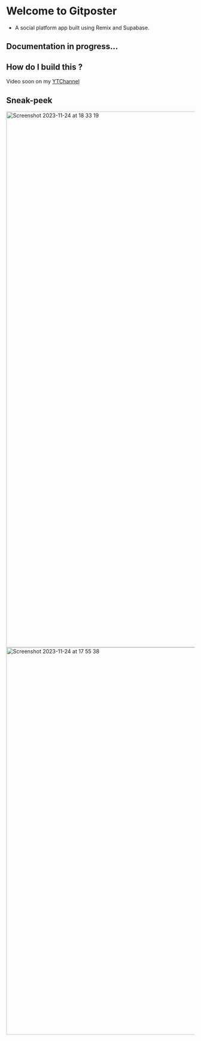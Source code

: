 # Welcome to Gitposter

- A social platform app built using Remix and Supabase.

## Documentation in progress...

## How do I build this ?
Video soon on my [YTChannel](https://www.youtube.com/@raj_talks_tech/videos)


## Sneak-peek



<img width="1429" alt="Screenshot 2023-11-24 at 18 33 19" src="https://github.com/rajeshdavidbabu/remix-supabase-social/assets/15684795/c750165f-ec64-4b75-b6fd-f9cc0d09a20a">

<img width="1033" alt="Screenshot 2023-11-24 at 17 55 38" src="https://github.com/rajeshdavidbabu/remix-supabase-social/assets/15684795/3f8faa1c-bf9a-4818-beb4-d101a67131ef">
